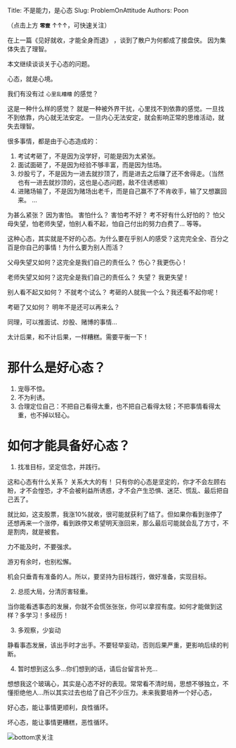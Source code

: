 Title: 不是能力，是心态
Slug: ProblemOnAttitude
Authors: Poon

（点击上方 **`零壹`** ↑↑↑，可快速关注）


在上一篇《见好就收，才能全身而退》 ，谈到了散户为何都成了接盘侠。 因为集体失去了理智。

本文继续谈谈关于心态的问题。

心态，就是心境。

我们有没有过 `心里乱糟糟` 的感觉？ 

这是一种什么样的感觉？ 就是一种被外界干扰，心里找不到依靠的感觉。一旦找不到依靠，内心就无法安定。 一旦内心无法安定，就会影响正常的思维活动，就失去理智。 

很多事情，都是由于心态造成的：

1. 考试考砸了，不是因为没学好，可能是因为太紧张。
2. 面试面砸了，不是因为经验不够丰富，而是因为怯场。
3. 炒股亏了，不是因为一进去就抄顶了，而是进去之后赚了还不舍得走。（当然也有一进去就抄顶的，这也是心态问题，敌不住诱惑嘛）
4. 进赌场输了，不是因为赌场出老千，而是自己赢不了不肯收手，输了又想赢回来。
...

为甚么紧张？ 因为害怕。 害怕什么？ 害怕考不好？ 考不好有什么好怕的？ 怕父母失望，怕老师失望，怕别人看不起，怕自己付出的努力白费了... 等等。

这种心态，其实就是不好的心态。为什么要在乎别人的感受？这完完全全、百分之百是你自己的事情！为什么要为别人而活？

父母失望又如何？这完全是我们自己的责任么？ 伤心？我更伤心！

老师失望又如何？这完全是我们自己的责任么？ 失望？ 我更失望！

别人看不起又如何？ 不就考个试么？ 考砸的人就我一个么？我还看不起你呢！

考砸了又如何？ 明年不是还可以再来么？

同理，可以推面试、炒股、赌博的事情...

太计后果，和不计后果，一样糟糕。需要平衡一下！

# 那什么是好心态？

1. 宠辱不惊。
2. 不为利诱。
3. 合理定位自己：不把自己看得太重，也不把自己看得太轻；不把事情看得太重，也不掉以轻心。

# 如何才能具备好心态？

1. 找准目标，坚定信念，并践行。

这和心态有什么关系？ 关系大大的有！ 只有你的心态是坚定的，你才不会左顾右盼，才不会惶恐，才不会被利益所诱惑，才不会产生恐惧、迷茫、慌乱、最后把自己丟了。

就比如，这支股票，我涨10%就收，很可能就获利了结了。但如果你看到涨停了还想再来一个涨停，看到跌停又希望明天涨回来，那么最后可能就会乱了方寸，不是割肉，就是被套。

力不能及时，不要强求。

游刃有余时，也别松懈。

机会只垂青有准备的人。所以，要坚持为目标践行，做好准备，实现目标。

2. 总揽大局，分清厉害轻重。

当你能看透事态的发展，你就不会慌张张张，你可以拿捏有度。如何才能做到这样？多学习！多经历！

3. 多观察，少妄动

静看事态发展，该出手时才出手。不要轻举妄动，否则后果严重，更影响后续的判断。

4. 暂时想到这么多...你们想到的话，请后台留言补充...

想想我这个玻璃心，其实是心态不好的表现。常常看不清时局，思想不够独立，不懂拒绝他人...所以其实过去也给了自己不少压力。未来我要培养一个好心态，

好心态，能让事情更顺利，良性循环。

坏心态，能让事情更糟糕，恶性循环。



![bottom求关注](https://mmbiz.qlogo.cn/mmbiz/4nvtcdfOq5YlCGvb34PQjdBC22yOGTOBVC52yRcjkVicxnJ7YcWXQulc8icUB124wxprq0nY4ULiaZffT4P5AGLcg/0?wx_fmt=png)

